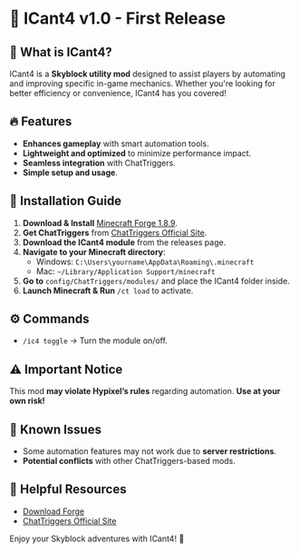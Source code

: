 # 🤯 ICant4 v1.0 - First Release

## 🎉 What is ICant4?
ICant4 is a **Skyblock utility mod** designed to assist players by automating and improving specific in-game mechanics. Whether you're looking for better efficiency or convenience, ICant4 has you covered!

## 🔥 Features
- **Enhances gameplay** with smart automation tools.
- **Lightweight and optimized** to minimize performance impact.
- **Seamless integration** with ChatTriggers.
- **Simple setup and usage**.

## 🔧 Installation Guide
1. **Download & Install** [Minecraft Forge 1.8.9](https://files.minecraftforge.net/net/minecraftforge/forge/).
2. **Get ChatTriggers** from [ChatTriggers Official Site](https://www.chattriggers.com/).
3. **Download the ICant4 module** from the releases page.
4. **Navigate to your Minecraft directory**:
   - Windows: `C:\Users\yourname\AppData\Roaming\.minecraft`
   - Mac: `~/Library/Application Support/minecraft`
5. **Go to** `config/ChatTriggers/modules/` and place the ICant4 folder inside.
6. **Launch Minecraft & Run** `/ct load` to activate.

## ⚙️ Commands
- `/ic4 toggle` → Turn the module on/off.

## ⚠️ Important Notice
This mod **may violate Hypixel’s rules** regarding automation. **Use at your own risk!**

## 🐛 Known Issues
- Some automation features may not work due to **server restrictions**.
- **Potential conflicts** with other ChatTriggers-based mods.

## 🔗 Helpful Resources
- [Download Forge](https://files.minecraftforge.net/net/minecraftforge/forge/)
- [ChatTriggers Official Site](https://www.chattriggers.com/)

Enjoy your Skyblock adventures with ICant4! 🚀

